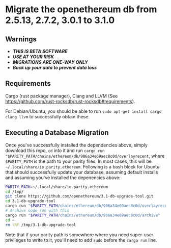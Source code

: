 # Migrate the openethereum db from 2.5.13, 2.7.2, 3.0.1 to 3.1.0

## Warnings

* ***THIS IS BETA SOFTWARE***
* ***USE AT YOUR RISK***
* ***MIGRATIONS ARE ONE-WAY ONLY***
* ***Back up your data to prevent data loss***

## Requirements

Cargo (rust package manager), Clang and LLVM (See https://github.com/rust-rocksdb/rust-rocksdb#requirements).

For Debian/Ubuntu, you should be able to run `sudo apt-get install cargo clang llvm` to successfully obtain these.

## Executing a Database Migration

Once you've successfully installed the dependencies above, simply download this repo, `cd` into it and run `cargo run "$PARITY_PATH/chains/ethereum/db/906a34e69aec8c0d/overlayrecent`, where `$PARITY_PATH` is the path to your parity files. In most cases, this will be `~/.local/share/io.parity.ethereum`. Following is a bash block for Ubuntu that should successfully update your database, assuming default installs and assuming you've installed the depenencies above:

```bash
PARITY_PATH=~/.local/share/io.parity.ethereum
cd /tmp/
git clone https://github.com/openethereum/3.1-db-upgrade-tool.git
cd 3.1-db-upgrade-tool
cargo run "$PARITY_PATH/chains/ethereum/db/906a34e69aec8c0d/overlayrecent"
# Archive node run with this
cargo run "$PARITY_PATH/chains/ethereum/db/906a34e69aec8c0d/archive"
cd ~
rm -Rf /tmp/3.1-db-upgrade-tool
```

Note that if your parity path is somewhere where you need super-user privileges to write to it, you'll need to add `sudo` before the `cargo run` line.

